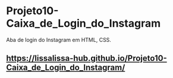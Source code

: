# Projeto10-Caixa_de_Login_do_Instagram
Aba de login do Instagram em HTML, CSS.

## https://lissalissa-hub.github.io/Projeto10-Caixa_de_Login_do_Instagram/
